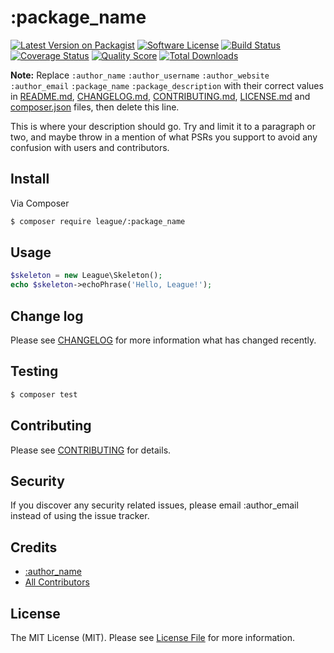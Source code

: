 # :package_name

[![Latest Version on Packagist][ico-version]][link-packagist]
[![Software License][ico-license]](LICENSE.md)
[![Build Status][ico-travis]][link-travis]
[![Coverage Status][ico-scrutinizer]][link-scrutinizer]
[![Quality Score][ico-code-quality]][link-code-quality]
[![Total Downloads][ico-downloads]][link-downloads]

**Note:** Replace ```:author_name``` ```:author_username``` ```:author_website``` ```:author_email``` ```:package_name``` ```:package_description``` with their correct values in [README.md](README.md), [CHANGELOG.md](CHANGELOG.md), [CONTRIBUTING.md](CONTRIBUTING.md), [LICENSE.md](LICENSE.md) and [composer.json](composer.json) files, then delete this line.

This is where your description should go. Try and limit it to a paragraph or two, and maybe throw in a mention of what
PSRs you support to avoid any confusion with users and contributors.

## Install

Via Composer

``` bash
$ composer require league/:package_name
```

## Usage

``` php
$skeleton = new League\Skeleton();
echo $skeleton->echoPhrase('Hello, League!');
```

## Change log

Please see [CHANGELOG](CHANGELOG.md) for more information what has changed recently.

## Testing

``` bash
$ composer test
```

## Contributing

Please see [CONTRIBUTING](CONTRIBUTING.md) for details.

## Security

If you discover any security related issues, please email :author_email instead of using the issue tracker.

## Credits

- [:author_name][link-author]
- [All Contributors][link-contributors]

## License

The MIT License (MIT). Please see [License File](LICENSE.md) for more information.

[ico-version]: https://img.shields.io/packagist/v/league/:package_name.svg?style=flat-square
[ico-license]: https://img.shields.io/badge/license-MIT-brightgreen.svg?style=flat-square
[ico-travis]: https://img.shields.io/travis/thephpleague/:package_name/master.svg?style=flat-square
[ico-scrutinizer]: https://img.shields.io/scrutinizer/coverage/g/thephpleague/:package_name.svg?style=flat-square
[ico-code-quality]: https://img.shields.io/scrutinizer/g/thephpleague/:package_name.svg?style=flat-square
[ico-downloads]: https://img.shields.io/packagist/dt/league/:package_name.svg?style=flat-square

[link-packagist]: https://packagist.org/packages/league/:package_name
[link-travis]: https://travis-ci.org/thephpleague/:package_name
[link-scrutinizer]: https://scrutinizer-ci.com/g/thephpleague/:package_name/code-structure
[link-code-quality]: https://scrutinizer-ci.com/g/thephpleague/:package_name
[link-downloads]: https://packagist.org/packages/league/:package_name
[link-author]: https://github.com/:author_username
[link-contributors]: ../../contributors
